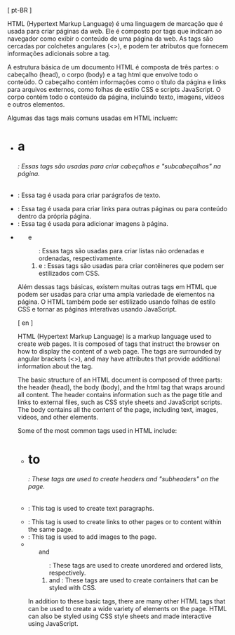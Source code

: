 [ pt-BR ]

HTML (Hypertext Markup Language) é uma linguagem de marcação que é usada para criar páginas da web. Ele é composto por tags que indicam ao navegador como exibir o conteúdo de uma página da web. As tags são cercadas por colchetes angulares (<>), e podem ter atributos que fornecem informações adicionais sobre a tag.

A estrutura básica de um documento HTML é composta de três partes: o cabeçalho (head), o corpo (body) e a tag html que envolve todo o conteúdo. O cabeçalho contém informações como o título da página e links para arquivos externos, como folhas de estilo CSS e scripts JavaScript. O corpo contém todo o conteúdo da página, incluindo texto, imagens, vídeos e outros elementos.

Algumas das tags mais comuns usadas em HTML incluem:

* <h1> a <h6>: Essas tags são usadas para criar cabeçalhos e "subcabeçalhos" na página.
* <p>: Essa tag é usada para criar parágrafos de texto.
* <a>: Essa tag é usada para criar links para outras páginas ou para conteúdo dentro da própria página.
* <img>: Essa tag é usada para adicionar imagens à página.
* <ul> e <ol>: Essas tags são usadas para criar listas não ordenadas e ordenadas, respectivamente.
* <div> e <span>: Essas tags são usadas para criar contêineres que podem ser estilizados com CSS.

Além dessas tags básicas, existem muitas outras tags em HTML que podem ser usadas para criar uma ampla variedade de elementos na página. O HTML também pode ser estilizado usando folhas de estilo CSS e tornar as páginas interativas usando JavaScript.


[ en ]

HTML (Hypertext Markup Language) is a markup language used to create web pages. It is composed of tags that instruct the browser on how to display the content of a web page. The tags are surrounded by angular brackets (<>), and may have attributes that provide additional information about the tag.

The basic structure of an HTML document is composed of three parts: the header (head), the body (body), and the html tag that wraps around all content. The header contains information such as the page title and links to external files, such as CSS style sheets and JavaScript scripts. The body contains all the content of the page, including text, images, videos, and other elements.

Some of the most common tags used in HTML include:

* <h1> to <h6>: These tags are used to create headers and "subheaders" on the page.
* <p>: This tag is used to create text paragraphs.
* <a>: This tag is used to create links to other pages or to content within the same page.
* <img>: This tag is used to add images to the page.
* <ul> and <ol>: These tags are used to create unordered and ordered lists, respectively.
* <div> and <span>: These tags are used to create containers that can be styled with CSS.

In addition to these basic tags, there are many other HTML tags that can be used to create a wide variety of elements on the page. HTML can also be styled using CSS style sheets and made interactive using JavaScript.